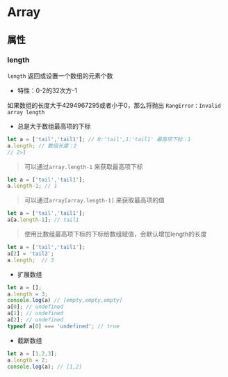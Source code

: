 # Array

## 属性
### length
`length` 返回或设置一个数组的元素个数 
+ 特性：0-2的32次方-1

 如果数组的长度大于4294967295或者小于0，那么将抛出 `RangError：Invalid array length`

+ 总是大于数组最高项的下标
 
```javascript
let a = ['tail','tail1']; // 0:'tail',1:'tail1' 最高项下标：1
a.length; // 数组长度：2
// 2>1

```
> 可以通过`array.length-1` 来获取最高项下标

```javascript
let a = ['tail','tail1'];
a.length-1; // 1
```
> 可以通过`array[array.length-1]` 来获取最高项的值

```javascript
let a = ['tail','tail1'];
a[a.length-1]; // tail1
```
> 使用比数组最高项下标的下标给数组赋值，会默认增加length的长度

```javascript
let a = ['tail','tail1'];
a[2] = 'tail2';
a.length;  // 3
```

+ 扩展数组 

```javascript
let a = [];
a.length = 3;
console.log(a) // [empty,empty,empty]
a[0]; // undefined
a[1]; // undefined
a[2]; // undefined
typeof a[0] === 'undefined'; // true
```

+ 截断数组 

```javascript
let a = [1,2,3];
a.length = 2;
console.log(a); // [1,2]
```
